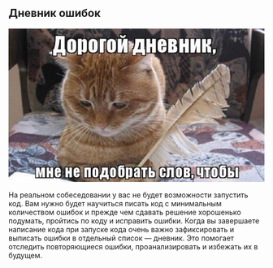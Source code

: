 ## Дневник ошибок

![9](../images/9.jpg)

На реальном собеседовании у вас не будет возможности запустить код. Вам нужно будет научиться писать код с минимальным количеством ошибок и прежде чем сдавать решение хорошенько подумать, пройтись по коду и исправить ошибки. Когда вы завершаете написание кода при запуске кода очень важно зафиксировать и выписать ошибки в отдельный список — дневник. Это помогает отследить повторяющиеся ошибки, проанализировать и избежать их в будущем.